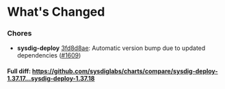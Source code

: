 # What's Changed

### Chores
- **sysdig-deploy** [3fd8d8ae](https://github.com/sysdiglabs/charts/commit/3fd8d8ae8cc345ccb6af8db0284d76d01a8b1073): Automatic version bump due to updated dependencies ([#1609](https://github.com/sysdiglabs/charts/issues/1609))
#### Full diff: https://github.com/sysdiglabs/charts/compare/sysdig-deploy-1.37.17...sysdig-deploy-1.37.18
